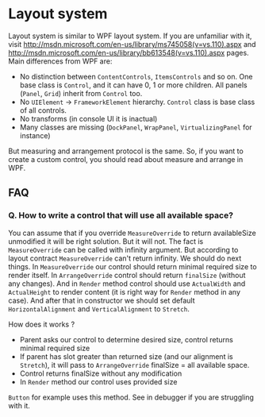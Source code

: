 Layout system
=============

Layout system is similar to WPF layout system. If you are unfamiliar with it, visit http://msdn.microsoft.com/en-us/library/ms745058(v=vs.110).aspx and http://msdn.microsoft.com/en-us/library/bb613548(v=vs.110).aspx pages. Main differences from WPF are:

- No distinction between `ContentControls`, `ItemsControls` and so on. One base class is `Control`, and it can have 0, 1 or more children. All panels (`Panel`, `Grid`) inherit from `Control` too.
- No `UIElement` -> `FrameworkElement` hierarchy. `Control` class is base class of all controls.
- No transforms (in console UI it is inactual)
- Many classes are missing (`DockPanel`, `WrapPanel`, `VirtualizingPanel` for instance)

But measuring and arrangement protocol is the same. So, if you want to create a custom control, you should read about measure and arrange in WPF.

## FAQ

### Q. How to write a control that will use all available space?

You can assume that if you override `MeasureOverride` to return availableSize unmodified it will be right solution. But it will not. The fact is `MeasureOverride` can be called with infinity argument. But according to layout contract `MeasureOverride` can't return infinity. We should do next things. In `MeasureOverride` our control should return minimal required size to render itself. In `ArrangeOverride` control should return `finalSize` (without any changes). And in `Render` method control should use `ActualWidth` and `ActualHeight` to render content (it is right way for `Render` method in any case). And after that in constructor we should set default `HorizontalAlignment` and `VerticalAlignment` to `Stretch`. 

How does it works ?

- Parent asks our control to determine desired size, control returns minimal required size
- If parent has slot greater than returned size (and our alignment is `Stretch`), it will pass to `ArrangeOverride` finalSize = all available space.
- Control returns finalSize without any modification
- In `Render` method our control uses provided size
 
`Button` for example uses this method. See in debugger if you are struggling with it.